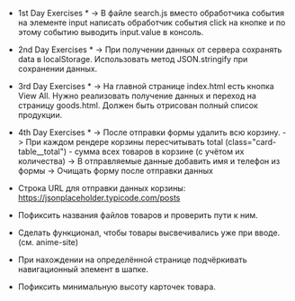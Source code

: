 * 1st Day Exercises *
-> В файле search.js вместо обработчика события на элементе input написать обработчик события click на кнопке и по этому событию выводить input.value в консоль.

* 2nd Day Exercises *
-> При получении данных от сервера сохранять data в localStorage. Использовать метод JSON.stringify при сохранении данных.

* 3rd Day Exercises *
-> На главной странице index.html есть кнопка View All. Нужно реализовать получение данных и переход на страницу goods.html. Должен быть отрисован полный список продукции.

* 4th Day Exercises *
-> После отправки формы удалить всю корзину.
-> При каждом рендере корзины пересчитывать total (class="card-table__total") - сумма всех товаров в корзине (с учётом их количества)
-> В отправляемые данные добавить имя и телефон из формы
-> Очищать форму после отправки данных
* Строка URL для отправки данных корзины: https://jsonplaceholder.typicode.com/posts
* Пофиксить названия файлов товаров и проверить пути к ним.
* Сделать функционал, чтобы товары высвечивались уже при вводе. (см. anime-site)
* При нахождении на определённой странице подчёркивать навигационный элемент в шапке.
* Пофиксить минимальную высоту карточек товара.